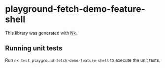 # playground-fetch-demo-feature-shell

This library was generated with [Nx](https://nx.dev).

## Running unit tests

Run `nx test playground-fetch-demo-feature-shell` to execute the unit tests.
